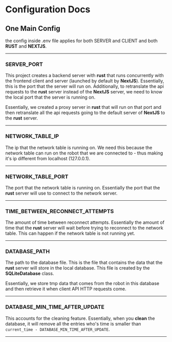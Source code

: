 # Configuration Docs

## One Main Config

the config inside .env file applies for both SERVER and CLIENT and both **RUST** and **NEXTJS**.

---

### SERVER_PORT

This project creates a backend server with **rust** that runs concurrently with the frontend client and server (launched by default by **NextJS**). Essentially, this is the port that the server will run on. Additionally, to retranslate the api requests to the **rust** server instead of the **NextJS** server, we need to know the local port that the server is running on.

Essentially, we created a proxy server in **rust** that will run on that port and then retranslate all the api requests going to the default server of **NextJS** to the **rust** server.

---

### NETWORK_TABLE_IP

The ip that the network table is running on. We need this because the network table can run on the robot that we are connected to - thus making it's ip different from localhost (127.0.0.1).

---

### NETWORK_TABLE_PORT

The port that the network table is running on. Essentially the port that the **rust** server will use to connect to the network server.

---

### TIME_BETWEEN_RECONNECT_ATTEMPTS

The amount of time between reconnect attempts. Essentially the amount of time that the **rust** server will wait before trying to reconnect to the network table. This can happen if the network table is not running yet.

---

### DATABASE_PATH

The path to the database file. This is the file that contains the data that the **rust** server will store in the local database. This file is created by the **SQLiteDatabase** class.

Essentially, we store tmp data that comes from the robot in this database and then retrieve it when client API HTTP requests come.

---

### DATABASE_MIN_TIME_AFTER_UPDATE

This accounts for the cleaning feature. Essentially, when you **clean** the database, it will remove all the entries who's time is smaller than
`current_time - DATABASE_MIN_TIME_AFTER_UPDATE`.

---

